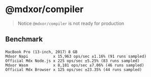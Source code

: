 # @mdxor/compiler

> Notice
> `@mdxor/compiler` is not ready for production

## Benchmark

```ssh
MacBook Pro (13-inch, 2017）8 GB
Mdxor Napi           x 15,963 ops/sec ±1.16% (91 runs sampled)
Official Mdx Node.js x 225 ops/sec ±5.25% (83 runs sampled)
Mdxor Wasm           x 8,181 ops/sec ±7.06% (46 runs sampled)
Official Mdx Browser x 125 ops/sec ±23.35% (44 runs sampled)

```
